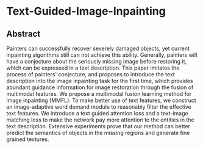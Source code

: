# Text-Guided-Image-Inpainting

## Abstract

Painters can successfully recover severely damaged objects, yet current inpainting algorithms still can not achieve this ability. Generally, painters will have a conjecture about the seriously missing image before restoring it, which can be expressed in a text description. This paper imitates the process of painters' conjecture, and proposes to introduce the text description into the image inpainting task for the first time, which provides abundant guidance information for image restoration through the fusion of multimodal features. We propose a multimodal fusion learning method for image inpainting (MMFL). To make better use of text features, we construct an image-adaptive word demand module to reasonably filter the effective text features. We introduce a text guided attention loss and a text-image matching loss to make the network pay more attention to the entities in the text description. Extensive experiments prove that our method can better predict the semantics of objects in the missing regions and generate fine grained textures.
